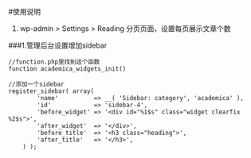 #使用说明


1. wp-admin > Settings > Reading 分页页面，设置每页展示文章个数


###1.管理后台设置增加sidebar
```
//function.php里找到这个函数
function academica_widgets_init()

//添加一个sidebar
register_sidebar( array(
		'name'          => __( 'Sidebar: category', 'academica' ),
		'id'            => 'sidebar-4',
		'before_widget' => '<div id="%1$s" class="widget clearfix %2$s">',
		'after_widget'  => '</div>',
		'before_title'  => '<h3 class="heading">',
		'after_title'   => '</h3>',
	) );

```

